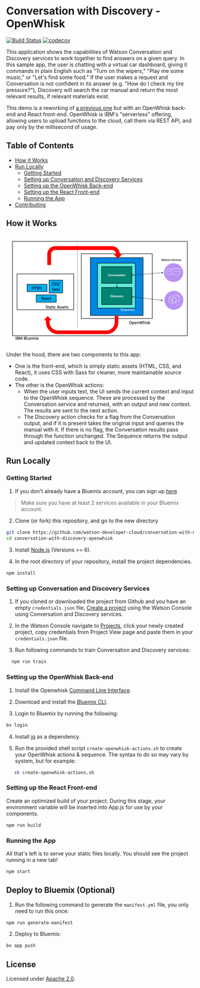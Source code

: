# Conversation with Discovery - OpenWhisk

[![Build Status](https://travis-ci.org/watson-developer-cloud/conversation-with-discovery-openwhisk.svg?branch=master)](https://travis-ci.org/watson-developer-cloud/conversation-with-discovery-openwhisk) [![codecov](https://codecov.io/gh/watson-developer-cloud/conversation-with-discovery-openwhisk/branch/master/graph/badge.svg)](https://codecov.io/gh/watson-developer-cloud/conversation-with-discovery-openwhisk)

This application shows the capabilities of Watson Conversation and Discovery services to work together to find answers on a given query. In this sample app, the user is chatting with a virtual car dashboard, giving it commands in plain English such as "Turn on the wipers," "Play me some music," or "Let's find some food." If the user makes a request and Conversation is not confident in its answer (e.g. "How do I check my tire pressure?"), Discovery will search the car manual and return the most relevant results, if relevant materials exist.

This demo is a reworking of [a previous one](https://github.com/watson-developer-cloud/conversation-with-discovery) but with an OpenWhisk back-end and React front-end. OpenWhisk is IBM's "serverless" offering, allowing users to upload functions to the cloud, call them via REST API, and pay only by the millisecond of usage.

## Table of Contents
* [How it Works](#how-it-works)
* [Run Locally](#run-locally)
  * [Getting Started](#getting-started)
  * [Setting up Conversation and Discovery Services](#setting-up-conversation-and-discovery-services)
  * [Setting up the OpenWhisk Back-end](#setting-up-the-openwhisk-back-end)
  * [Setting up the React Front-end](#setting-up-the-react-front-end)
  * [Running the App](#running-the-app)
* [Contributing](#contributing)

## How it Works

![Flow diagram](README_pictures/Flow_diagram.png?raw=true)

Under the hood, there are two components to this app:
* One is the front-end, which is simply static assets (HTML, CSS, and React), it uses CSS with Sass for cleaner, more maintainable source code.
* The other is the OpenWhisk actions:
  * When the user inputs text, the UI sends the current context and input to the OpenWhisk sequence. These are processed by the Conversation service and returned, with an output and new context. The results are sent to the next action.
  * The Discovery action checks for a flag from the Conversation output, and if it is present takes the original input and queries the manual with it. If there is no flag, the Conversation results pass through the function unchanged. The Sequence returns the output and updated context back to the UI.


## Run Locally

### Getting Started
1. If you don't already have a Bluemix account, you can sign up [here](https://console.bluemix.net/?cm_mmc=GitHubReadMe)
> Make sure you have at least 2 services available in your Bluemix account.

2. Clone (or fork) this repository, and go to the new directory
```bash
git clone https://github.com/watson-developer-cloud/conversation-with-discovery-openwhisk.git
cd conversation-with-discovery-openwhisk
```

3. Install [Node.js](https://nodejs.org) (Versions >= 6).

4. In the root directory of your repository, install the project dependencies.
```bash
npm install
```

### Setting up Conversation and Discovery Services

1. If you cloned or downloaded the project from Github and you have an empty `credentials.json` file, [Create  a project](https://console.bluemix.net/developer/watson/create-project?services=conversation%2Cdiscovery) using the Watson Console using Conversation and Discovery services.

2. In the Watson Console navigate to [Projects](https://console.bluemix.net/developer/watson/projects), click your newly created project, copy credentials from Project View page and paste them in your `credentials.json` file.

3. Run following commands to train Conversation and Discovery services:

``` bash
  npm run train
```

### Setting up the OpenWhisk Back-end
1. Install the Openwhisk [Command Line Interface](https://console.bluemix.net/openwhisk/learn/cli).

2. Download and install the [Bluemix CLI](https://console.bluemix.net/docs/cli/reference/bluemix_cli/get_started.html).

3. Login to Bluemix by running the following:

```bash
bx login
```

4. Install [jq](https://stedolan.github.io/jq/download/) as a dependency.

5. Run the provided shell script `create-openwhisk-actions.sh` to create your OpenWhisk actions & sequence. The syntax to do so may vary by system, but for example:

```bash
   sh create-openwhisk-actions.sh
```

### Setting up the React Front-end
Create an optimized build of your project. During this stage, your environment variable will be inserted into App.js for use by your components.
```bash
npm run build
```

### Running the App
All that's left is to serve your static files locally. You should see the project running in a new tab!
```bash
npm start
```

## Deploy to Bluemix (Optional)
1. Run the following command to generate the `manifest.yml` file, you only need to run this once:
```bash
npm run generate-manifest
```

2. Deploy to Bluemix:
```bash
bx app push
```

## License
Licensed under [Apache 2.0](LICENSE).

